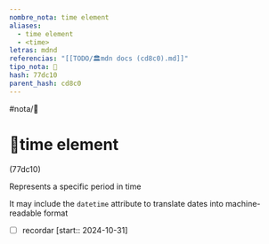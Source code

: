 ```yaml
---
nombre_nota: time element
aliases:
  - time element
  - <time>
letras: mdnd
referencias: "[[TODO/🏛️mdn docs (cd8c0).md]]"
tipo_nota: 📑
hash: 77dc10
parent_hash: cd8c0
---
```


#nota/📑

# 📑time element
<div class="hash">(77dc10)</div>

Represents a specific period in time

It may include the `datetime` attribute to translate dates into machine-readable format


- [ ] recordar  [start:: 2024-10-31]
